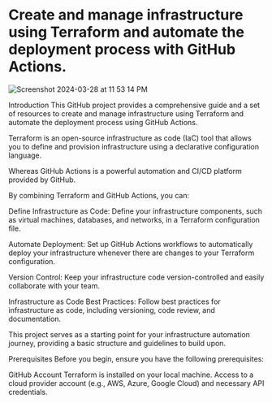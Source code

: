 # Create and manage infrastructure using Terraform and automate the deployment process with GitHub Actions.

![Screenshot 2024-03-28 at 11 53 14 PM](https://github.com/Jha16Pooja/vpc-terraform-github-actions/assets/155782646/7bbadc74-a3f7-442a-9ec3-84c9a7ab9f8e)


Introduction
This GitHub project provides a comprehensive guide and a set of resources to create and manage infrastructure using Terraform and automate the deployment process using GitHub Actions.

Terraform is an open-source infrastructure as code (IaC) tool that allows you to define and provision infrastructure using a declarative configuration language.

Whereas GitHub Actions is a powerful automation and CI/CD platform provided by GitHub.

By combining Terraform and GitHub Actions, you can:

Define Infrastructure as Code: Define your infrastructure components, such as virtual machines, databases, and networks, in a Terraform configuration file.

Automate Deployment: Set up GitHub Actions workflows to automatically deploy your infrastructure whenever there are changes to your Terraform configuration.

Version Control: Keep your infrastructure code version-controlled and easily collaborate with your team.

Infrastructure as Code Best Practices: Follow best practices for infrastructure as code, including versioning, code review, and documentation.

This project serves as a starting point for your infrastructure automation journey, providing a basic structure and guidelines to build upon.

Prerequisites
Before you begin, ensure you have the following prerequisites:

GitHub Account
Terraform is installed on your local machine.
Access to a cloud provider account (e.g., AWS, Azure, Google Cloud) and necessary API credentials.
